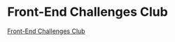 # Front-End Challenges Club

[Front-End Challenges Club](https://piccalil.li/category/front-end-challenges-club/)
